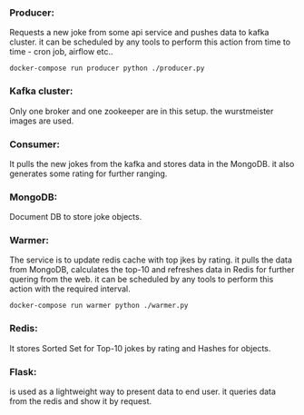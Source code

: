 
### Producer:
Requests a new joke from some api service and pushes data to kafka cluster. it can be scheduled by any tools to perform this action from time to time - cron job, airflow etc..
```
docker-compose run producer python ./producer.py
```

### Kafka cluster:
Only one broker and one zookeeper are in this setup. the wurstmeister images are used.

### Consumer:
It pulls the new jokes from the kafka and stores data in the MongoDB. it also generates some rating for further ranging.

### MongoDB:
Document DB to store joke objects.

### Warmer:
The service is to update redis cache with top jkes by rating. it pulls the data from MongoDB, calculates the top-10 and refreshes data in Redis for further quering from the web. it can be scheduled by any tools to perform this action with the required interval.
```
docker-compose run warmer python ./warmer.py
```

### Redis:
It stores Sorted Set for Top-10 jokes by rating and Hashes for objects.

### Flask:
is used as a lightweight way to present data to end user. it queries data from the redis and show it by request.

